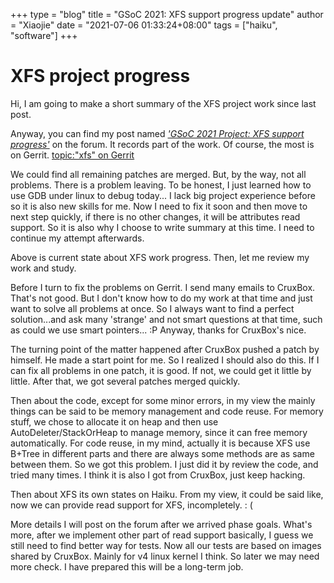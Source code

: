 +++
type = "blog"
title = "GSoC 2021: XFS support progress update"
author = "Xiaojie"
date = "2021-07-06 01:33:24+08:00"
tags = ["haiku", "software"]
+++

# XFS project progress

Hi, I am going to make a short summary of the XFS project work since last post.  

Anyway, you can find my post named [*'GSoC 2021 Project: XFS support progress'*](https://discuss.haiku-os.org/t/gsoc-2021-project-xfs-support-progress/10790)  on the forum. It records part of the work. Of course, the most is on Gerrit. [topic:"xfs" on Gerrit](https://review.haiku-os.org/q/topic:%22xfs%22+(status:open%20OR%20status:merged)) 

We could find all remaining patches are merged. But, by the way, not all problems. There is a problem leaving. To be honest, I just learned how to use GDB under linux to debug today... I lack big project experience before so it is also new skills for me. Now I need to fix it soon and then move to next step quickly, if there is no other changes, it will be attributes read support. So it is also why I choose to write summary at this time. I need to continue my attempt afterwards.

Above is current state about XFS work progress. Then, let me review my work and study.

Before I turn to fix the problems on Gerrit. I send many emails to CruxBox. That's not good. But I don't know how to do my work at that time and just want to solve all problems at once. So I  always want to find a perfect solution...and ask many 'strange' and not smart questions at that time, such as could we use smart pointers... :P Anyway, thanks for CruxBox's nice.

The turning point of the matter happened after CruxBox pushed a patch by himself. He made a start point for me. So I realized I should also do this. If I can fix all problems in one patch, it is good. If not, we could get it little by little. After that, we got several patches merged quickly. 

Then about the code, except for some minor errors, in my view the mainly things can be said to be memory management and code reuse. For memory stuff, we chose to allocate it on heap and then use AutoDeleter/StackOrHeap to manage memory, since it can free memory automatically. For code reuse, in my mind, actually it is because XFS use B+Tree in different parts and there are always some methods are as same between them. So we got this problem. I just did it by review the code, and tried many times. I think it is also I got from CruxBox, just keep hacking.

Then about XFS its own states on Haiku. From my view, it could be said like, now we can provide read support for XFS, incompletely. : ( 

More details I will post on the forum after we arrived phase goals. What's more, after we implement other part of read support basically, I guess we still need to find better way for tests. Now all our tests are based on images shared by CruxBox. Mainly for v4 linux kernel I think. So later we may need more check.  I have prepared this will be a long-term job.
